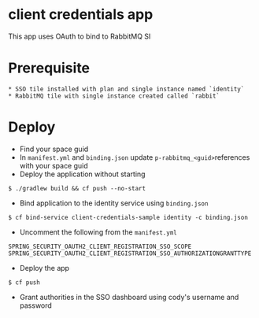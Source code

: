 # client credentials app
This app uses OAuth to bind to RabbitMQ SI

# Prerequisite
    * SSO tile installed with plan and single instance named `identity`
    * RabbitMQ tile with single instance created called `rabbit`

# Deploy

* Find your space guid
* In `manifest.yml` and `binding.json` update `p-rabbitmq_<guid>`references with your space guid 
* Deploy the application without starting

```
$ ./gradlew build && cf push --no-start
```
* Bind application to the identity service using `binding.json`
```
$ cf bind-service client-credentials-sample identity -c binding.json
```
* Uncomment the following from the `manifest.yml`
```
SPRING_SECURITY_OAUTH2_CLIENT_REGISTRATION_SSO_SCOPE
SPRING_SECURITY_OAUTH2_CLIENT_REGISTRATION_SSO_AUTHORIZATIONGRANTTYPE
```

* Deploy the app

```
$ cf push
```

* Grant authorities in the SSO dashboard using cody's username and password